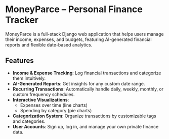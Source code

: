 # MoneyParce – Personal Finance Tracker

MoneyParce is a full-stack Django web application that helps users manage their income, expenses, and budgets, featuring AI-generated financial reports and flexible date-based analytics.

## Features

- **Income & Expense Tracking**: Log financial transactions and categorize them intuitively.
- **AI-Generated Reports**: Get insights for any custom date range.
- **Recurring Transactions**: Automatically handle daily, weekly, monthly, or custom frequency schedules.
- **Interactive Visualizations**:
  - Expenses over time (line charts)
  - Spending by category (pie charts)
- **Categorization System**: Organize transactions by customizable tags and categories.
- **User Accounts**: Sign up, log in, and manage your own private finance data.
